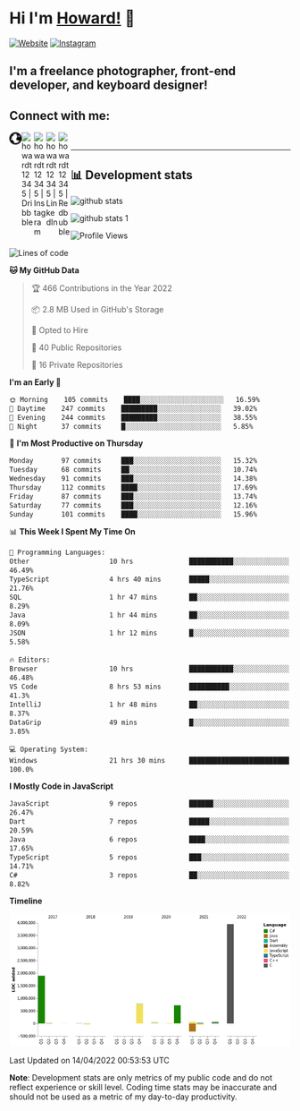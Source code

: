 # Hi I'm [Howard!][website] 👋

[![Website](https://img.shields.io/website?label=howardt12345.com&style=for-the-badge&url=https%3A%2F%2Fhowardt12345.com)](https://howardt12345.com)
[![Instagram](https://img.shields.io/badge/instagram-%23E4405F.svg?&style=for-the-badge&logo=instagram&logoColor=white)](https://instagram.com/howardt12345)

I'm a freelance photographer, front-end developer, and keyboard designer!
---

## Connect with me:

[<img align="left" alt="howardt12345.com" width="22px" src="https://raw.githubusercontent.com/iconic/open-iconic/master/svg/globe.svg" />][website]
[<img align="left" alt="howardt12345 | Dribbble" width="22px" src="https://cdn.jsdelivr.net/npm/simple-icons@v3/icons/dribbble.svg" />][dribbble]
[<img align="left" alt="howardt12345 | Instagram" width="22px" src="https://cdn.jsdelivr.net/npm/simple-icons@v3/icons/instagram.svg" />][instagram]
[<img align="left" alt="howardt12345 | LinkedIn" width="22px" src="https://cdn.jsdelivr.net/npm/simple-icons@v3/icons/linkedin.svg" />][linkedin]
[<img align="left" alt="howardt12345 | Redbubble" width="22px" src="https://cdn.jsdelivr.net/npm/simple-icons@v3/icons/redbubble.svg" />][redbubble]

<br />

---

## 📊 Development stats

![github stats](https://github-readme-stats.vercel.app/api?username=howardt12345&show_icons=true&hide_border=true&theme=dark&hide=contribs,issues)

![github stats 1](https://github-readme-stats.vercel.app/api/top-langs?username=howardt12345&langs_count=8&show_icons=true&hide_border=true&theme=dark&layout=compact)

<!--START_SECTION:waka-->
![Profile Views](http://img.shields.io/badge/Profile%20Views-1-blue)

![Lines of code](https://img.shields.io/badge/From%20Hello%20World%20I%27ve%20Written-7%20Million%20lines%20of%20code-blue)

**🐱 My GitHub Data** 

> 🏆 466 Contributions in the Year 2022
 > 
> 📦 2.8 MB Used in GitHub's Storage 
 > 
> 💼 Opted to Hire
 > 
> 📜 40 Public Repositories 
 > 
> 🔑 16 Private Repositories  
 > 
**I'm an Early 🐤** 

```text
🌞 Morning    105 commits    ████░░░░░░░░░░░░░░░░░░░░░   16.59% 
🌆 Daytime    247 commits    █████████░░░░░░░░░░░░░░░░   39.02% 
🌃 Evening    244 commits    █████████░░░░░░░░░░░░░░░░   38.55% 
🌙 Night      37 commits     █░░░░░░░░░░░░░░░░░░░░░░░░   5.85%

```
📅 **I'm Most Productive on Thursday** 

```text
Monday       97 commits     ███░░░░░░░░░░░░░░░░░░░░░░   15.32% 
Tuesday      68 commits     ██░░░░░░░░░░░░░░░░░░░░░░░   10.74% 
Wednesday    91 commits     ███░░░░░░░░░░░░░░░░░░░░░░   14.38% 
Thursday     112 commits    ████░░░░░░░░░░░░░░░░░░░░░   17.69% 
Friday       87 commits     ███░░░░░░░░░░░░░░░░░░░░░░   13.74% 
Saturday     77 commits     ███░░░░░░░░░░░░░░░░░░░░░░   12.16% 
Sunday       101 commits    ████░░░░░░░░░░░░░░░░░░░░░   15.96%

```


📊 **This Week I Spent My Time On** 

```text
💬 Programming Languages: 
Other                    10 hrs              ███████████░░░░░░░░░░░░░░   46.49% 
TypeScript               4 hrs 40 mins       █████░░░░░░░░░░░░░░░░░░░░   21.76% 
SQL                      1 hr 47 mins        ██░░░░░░░░░░░░░░░░░░░░░░░   8.29% 
Java                     1 hr 44 mins        ██░░░░░░░░░░░░░░░░░░░░░░░   8.09% 
JSON                     1 hr 12 mins        █░░░░░░░░░░░░░░░░░░░░░░░░   5.58%

🔥 Editors: 
Browser                  10 hrs              ███████████░░░░░░░░░░░░░░   46.48% 
VS Code                  8 hrs 53 mins       ██████████░░░░░░░░░░░░░░░   41.3% 
IntelliJ                 1 hr 48 mins        ██░░░░░░░░░░░░░░░░░░░░░░░   8.37% 
DataGrip                 49 mins             █░░░░░░░░░░░░░░░░░░░░░░░░   3.85%

💻 Operating System: 
Windows                  21 hrs 30 mins      █████████████████████████   100.0%

```

**I Mostly Code in JavaScript** 

```text
JavaScript               9 repos             ██████░░░░░░░░░░░░░░░░░░░   26.47% 
Dart                     7 repos             █████░░░░░░░░░░░░░░░░░░░░   20.59% 
Java                     6 repos             ████░░░░░░░░░░░░░░░░░░░░░   17.65% 
TypeScript               5 repos             ███░░░░░░░░░░░░░░░░░░░░░░   14.71% 
C#                       3 repos             ██░░░░░░░░░░░░░░░░░░░░░░░   8.82%

```


**Timeline**

![Chart not found](https://raw.githubusercontent.com/howardt12345/howardt12345/master/charts/bar_graph.png) 


 Last Updated on 14/04/2022 00:53:53 UTC
<!--END_SECTION:waka-->

**Note**: Development stats are only metrics of my public code and do not reflect experience or skill level. Coding time stats may be inaccurate and should not be used as a metric of my day-to-day productivity.

[website]: https://howardt12345.com
[dribbble]: https://dribbble.com/howardt12345
[instagram]: https://instagram.com/howardt12345
[linkedin]: https://linkedin.com/in/howardt12345
[redbubble]: https://www.redbubble.com/people/howardt12345/
